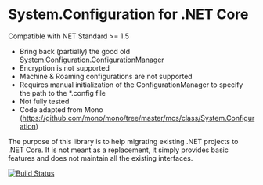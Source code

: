 # System.Configuration for .NET Core

Compatible with NET Standard >= 1.5

- Bring back (partially) the good old [System.Configuration.ConfigurationManager](https://msdn.microsoft.com/en-us/library/system.configuration.configurationmanager(v=vs.110).aspx)
- Encryption is not supported
- Machine & Roaming configurations are not supported
- Requires manual initialization of the ConfigurationManager to specify the path to the *.config file
- Not fully tested
- Code adapted from Mono (https://github.com/mono/mono/tree/master/mcs/class/System.Configuration)

The purpose of this library is to help migrating existing .NET projects to .NET Core.
It is not meant as a replacement, it simply provides basic features and does not maintain all the existing interfaces.

[![Build Status](https://travis-ci.org/gboucher90/system-configuration-netcore.svg?branch=master)](https://travis-ci.org/gboucher90/system-configuration-netcore)
